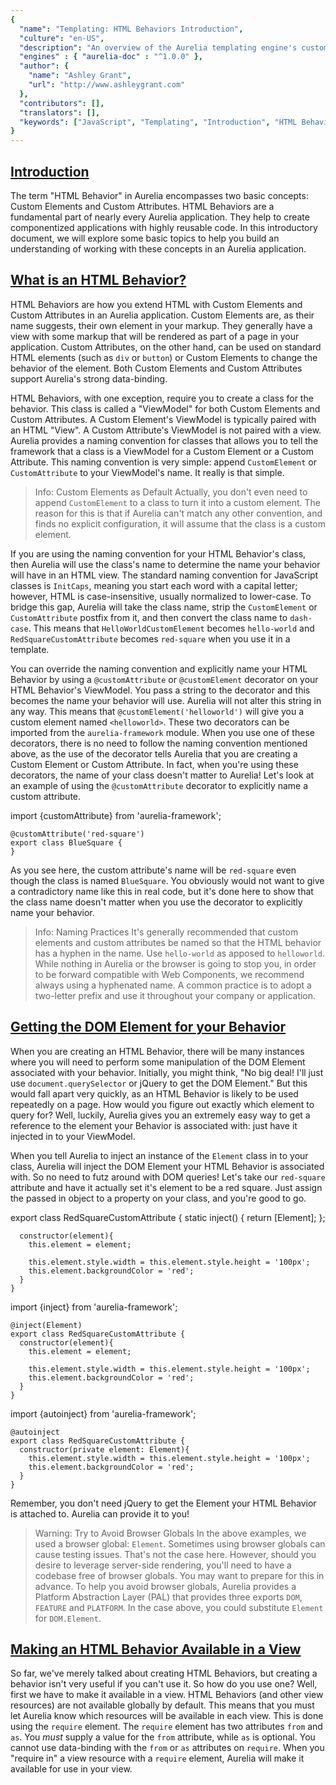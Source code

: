 ```yaml
---
{
  "name": "Templating: HTML Behaviors Introduction",
  "culture": "en-US",
  "description": "An overview of the Aurelia templating engine's custom attribute and custom element functionality, including not only how to create basic versions, but how to use them both locally and globally in your application.",
  "engines" : { "aurelia-doc" : "^1.0.0" },
  "author": {
  	"name": "Ashley Grant",
  	"url": "http://www.ashleygrant.com"
  },
  "contributors": [],
  "translators": [],
  "keywords": ["JavaScript", "Templating", "Introduction", "HTML Behaviors", "Custom Elements", "Custom Attributes"]
}
---
```

## [Introduction](aurelia-doc://section/1/version/1.0.0)

The term "HTML Behavior" in Aurelia encompasses two basic concepts: Custom Elements and Custom Attributes. HTML Behaviors are a fundamental part of nearly every Aurelia application. They help to create componentized applications with highly reusable code. In this introductory document, we will explore some basic topics to help you build an understanding of working with these concepts in an Aurelia application.

## [What is an HTML Behavior?](aurelia-doc://section/2/version/1.0.0)

HTML Behaviors are how you extend HTML with Custom Elements and Custom Attributes in an Aurelia application. Custom Elements are, as their name suggests, their own element in your markup. They generally have a view with some markup that will be rendered as part of a page in your application. Custom Attributes, on the other hand, can be used on standard HTML elements (such as `div` or `button`) or Custom Elements to change the behavior of the element. Both Custom Elements and Custom Attributes support Aurelia's strong data-binding.

HTML Behaviors, with one exception, require you to create a class for the behavior. This class is called a "ViewModel" for both Custom Elements and Custom Attributes. A Custom Element's ViewModel is typically paired with an HTML "View". A Custom Attribute's ViewModel is not paired with a view. Aurelia provides a naming convention for classes that allows you to tell the framework that a class is a ViewModel for a Custom Element or a Custom Attribute. This naming convention is very simple: append `CustomElement` or `CustomAttribute` to your ViewModel's name. It really is that simple.

> Info: Custom Elements as Default
> Actually, you don't even need to append `CustomElement` to a class to turn it into a custom element. The reason for this is that if Aurelia can't match any other convention, and finds no explicit configuration, it will assume that the class is a custom element.

If you are using the naming convention for your HTML Behavior's class, then Aurelia will use the class's name to determine the name your behavior will have in an HTML view. The standard naming convention for JavaScript classes is `InitCaps`, meaning you start each word with a capital letter; however, HTML is case-insensitive, usually normalized to lower-case. To bridge this gap, Aurelia will take the class name, strip the `CustomElement` or `CustomAttribute` postfix from it, and then convert the class name to `dash-case`. This means that `HelloWorldCustomElement` becomes `hello-world` and `RedSquareCustomAttribute` becomes `red-square` when you use it in a template.

You can override the naming convention and explicitly name your HTML Behavior by using a `@customAttribute` or `@customElement` decorator on your HTML Behavior's ViewModel. You pass a string to the decorator and this becomes the name your behavior will use. Aurelia will not alter this string in any way. This means that `@customElement('helloworld')` will give you a custom element named `<helloworld>`. These two decorators can be imported from the `aurelia-framework` module. When you use one of these decorators, there is no need to follow the naming convention mentioned above, as the use of the decorator tells Aurelia that you are creating a Custom Element or Custom Attribute. In fact, when you're using these decorators, the name of your class doesn't matter to Aurelia! Let's look at an example of using the `@customAttribute` decorator to explicitly name a custom attribute.

<code-listing heading="red-square${context.language.fileExtension}">
  <source-code lang="ES 2015/2016/Typescript">
    import {customAttribute} from 'aurelia-framework';

    @customAttribute('red-square')
    export class BlueSquare {
    }
  </source-code>
</code-listing>

As you see here, the custom attribute's name will be `red-square` even though the class is named `BlueSquare`. You obviously would not want to give a contradictory name like this in real code, but it's done here to show that the class name doesn't matter when you use the decorator to explicitly name your behavior.

> Info: Naming Practices
> It's generally recommended that custom elements and custom attributes be named so that the HTML behavior has a hyphen in the name. Use `hello-world` as apposed to `helloworld`. While nothing in Aurelia or the browser is going to stop you, in order to be forward compatible with Web Components, we recommend always using a hyphenated name. A common practice is to adopt a two-letter prefix and use it throughout your company or application.

## [Getting the DOM Element for your Behavior ](aurelia-doc://section/3/version/1.0.0)

When you are creating an HTML Behavior, there will be many instances where you will need to perform some manipulation of the DOM Element associated with your behavior. Initially, you might think, "No big deal! I'll just use `document.querySelector` or jQuery to get the DOM Element." But this would fall apart very quickly, as an HTML Behavior is likely to be used repeatedly on a page. How would you figure out exactly which element to query for? Well, luckily, Aurelia gives you an extremely easy way to get a reference to the element your Behavior is associated with: just have it injected in to your ViewModel.

When you tell Aurelia to inject an instance of the `Element` class in to your class, Aurelia will inject the DOM Element your HTML Behavior is associated with. So no need to futz around with DOM queries! Let's take our `red-square` attribute and have it actually set it's element to be a red square. Just assign the passed in object to a property on your class, and you're good to go.

<code-listing heading="red-square${context.language.fileExtension}">
  <source-code lang="ES 2015">
    export class RedSquareCustomAttribute {
      static inject() { return [Element]; };

      constructor(element){
        this.element = element;

        this.element.style.width = this.element.style.height = '100px';
        this.element.backgroundColor = 'red';
      }
    }
  </source-code>
  <source-code lang="ES 2016">
    import {inject} from 'aurelia-framework';

    @inject(Element)
    export class RedSquareCustomAttribute {
      constructor(element){
        this.element = element;

        this.element.style.width = this.element.style.height = '100px';
        this.element.backgroundColor = 'red';
      }
    }
  </source-code>
  <source-code lang="TypeScript">
    import {autoinject} from 'aurelia-framework';

    @autoinject
    export class RedSquareCustomAttribute {
      constructor(private element: Element){
        this.element.style.width = this.element.style.height = '100px';
        this.element.backgroundColor = 'red';
      }
    }
  </source-code>
</code-listing>

Remember, you don't need jQuery to get the Element your HTML Behavior is attached to. Aurelia can provide it to you!

> Warning: Try to Avoid Browser Globals
> In the above examples, we used a browser global: `Element`. Sometimes using browser globals can cause testing issues. That's not the case here. However, should you desire to leverage server-side rendering, you'll need to have a codebase free of browser globals. You may want to prepare for this in advance. To help you avoid browser globals, Aurelia provides a Platform Abstraction Layer (PAL) that provides three exports `DOM`, `FEATURE` and `PLATFORM`. In the case above, you could substitute `Element` for `DOM.Element`.

## [Making an HTML Behavior Available in a View](aurelia-doc://section/4/version/1.0.0)

So far, we've merely talked about creating HTML Behaviors, but creating a behavior isn't very useful if you can't use it. So how do you use one? Well, first we have to make it available in a view. HTML Behaviors (and other view resources) are not available globally by default. This means that you must let Aurelia know which resources will be available in each view. This is done using the `require` element. The `require` element has two attributes `from` and `as`. You *must* supply a value for the `from` attribute, while `as` is optional. You cannot use data-binding with the `from` or `as` attributes on `require`.  When you "require in" a view resource with a `require` element, Aurelia will make it available for use in your view.

<code-listing heading="Require an External Resource">
  <source-code lang="HTML">
    <template>
      <require from="my-custom-element"></require>

      <my-custom-element></my-custom-element>
    </template>
  </source-code>
</code-listing>

The path you supply in the `from` attribute can take one of two forms: It can be relative to the root of your application or relative to the path of the view you are currently in. A path that does not have a `./` or `../` to start the path will be relative to the root of your application, while a path with `./ or `../` will be relative to your view's path. Note that you can use multiple `..`s to traverse up a directory tree as needed.

<code-listing heading="Relative Paths for External Resources">
  <source-code lang="HTML">
    <template>
      <require from="./my-custom-element"></require>
      <require from="../another-dir/my-custom-attribute"></require>

      <my-custom-element-one></my-custom-element-one>
      <div my-custom-attribute></div>
    </template>
  </source-code>
</code-listing>

The name the resource will take in your view is determined in one of three ways: by Aurelia convention, by explicit naming in the resource, or by being overridden using the `as` attribute. If you happen to be using multiple resources that have the same name, you must provide a value for the `as` attribute for all but one of the conflicting resources. The `as` attribute can also be used whenever you would like to alias the name of a resource. Perhaps the standard name for an HTML Behavior is really long and you want to give it a shorter name. The `as` attribute can help you out.

<code-listing heading="Overriding a Resource Name">
  <source-code lang="HTML">
    <template>
      <require from="my-custom-element-one"></require>
      <require from="../another-dir/my-custom-element-one" as="override-the-name"></require>

      <my-custom-element-one></my-custom-element-one>
      <override-the-name></override-the-name>
    </template>
  </source-code>
</code-listing>

You will typically not provide a file extension to the `from` attribute. There are multiple reasons for this. First, the file extension for files in your development environment may be different from the file extension the browser runs (such as `.ts` files when using TypeScript). Second, most (but not all) custom elements will require Aurelia to pull in both a javascript ViewModel as well as an HTML View. Aurelia's loader will determine which file extension needs to be appended to the file name you provide. There is one exception to this rule, though. Aurelia provides for "HTML-only Custom Elements." You must tell Aurelia that you are utilizing an HTML-only custom element by providing the `.html` extension in the `from` attribute. This is common source of confusion for Aurelia developers, so it is important to remember this nuance to using the `require` element!

<code-listing heading="Sample Template With External Resources">
  <source-code lang="HTML">
    <template>
      <require from="my-custom-element"></require>
      <require from="./my-html-only-custom-element.html"></require>

      <my-custom-element></my-custom-element>
      <my-html-only-custom-element></my-html-only-custom-element>
    </template>
  </source-code>
</code-listing>

> Info: The Inspiration for Require
> Aurelia's `require` element was inspired by the `import` statement in ES 2015. In the same way that modern JavaScript has modules which contain imports, so Aurelia's views are also modularized and can contain imports, which we accomplish via `require`. You may wonder why we didn't just name our element `import` instead of `require`. Those who have been using Aurelia for a while may remember that the initial name was in fact 'import'. The name was changed in order to enable compatibility with older version of Internet Explorer, which didn't like the use of `import`.

## [Global Resources](aurelia-doc://section/5/version/1.0.0)

You are likely to have certain resources that you will use in multiple views while developing an Aurelia application. In these instances it might be wise to make these resources available globally in your application. Luckily, Aurelia provides you with this capability in a simple fashion. This is typically done at application startup in your `main.js` file (or whatever you call your application startup file). The `FrameworkConfiguration` class provides the `globalResources` which takes one or more strings that are paths to a resource as parameters. Globalized resources do not need to be required into a template.

The file you use to configure Aurelia will have a `configure` method. Aurelia will call this method and pass an instance of the `Aurelia` class to it. This class provides a fluent interface for accessing the `FrameworkConfiguration` object via its `use` property. The methods on the `FrameworkConfiguration` object return the `FrameworkConfiguration` object to allow you to chain multiple calls together as shown below.

<code-listing heading="main${context.language.fileExtension}">
  <source-code lang="ES 2015/2016">
    export function configure(aurelia) {
      aurelia.use
        .standardConfiguration()
        .developmentLogging()
        .globalResources('custom-element`, 'another-directory/custom-attribute');

      aurelia.start().then(() => aurelia.setRoot());
    }
  </source-code>
  <source-code lang="Typescript">
    import {Aurelia} from 'aurelia-framework';

    export function configure(aurelia: Aurelia) {
      aurelia.use
        .standardConfiguration()
        .developmentLogging()
        .globalResources('custom-element`, 'another-directory/custom-attribute');

      aurelia.start().then(() => aurelia.setRoot());
    }
  </source-code>
</code-listing>

Note that the same rules regarding file extensions (only include it for HTML-only custom elements) apply for the paths passed to `globalResources`.  You can globalize anything you would use the `require` element for, including Custom Elements, HTML-only Custom Elements, Custom Attributes, Value Converters and Binding Behaviors.

## [Creating Bindable Properties on an HTML Behavior](aurelia-doc://section/6/version/1.0.0)

As you likely know by now, one of Aurelia's key features is its strong data-bind system, and I'm sure you're itching to know how to create bindable properties on your HTML Behaviors. Well, you're in luck, as we're now ready to discuss the `@bindable` decorator. One last thing though: this section is a very basic introduction to creating bindable properties, and does not fully explore the topic. For a full explanation, we encourage you to check out the Custom Element and Custom Attribute documentation.

The `@bindable` decorator can be imported from the `aurelia-framework` module. When you put the `@bindable` decorator on a property in your ViewModel, Aurelia will now allow you to bind to this property using all the binding commands Aurelia offers (`bind`, `two-way`, `one-way`, `one-time`, etc.). Let's look at a simple example in a Custom Element.

<code-listing heading="greet-customer${context.language.fileExtension}">
  <source-code lang="ES 2015/2016/Typescript">
    import {bindable} from 'aurelia-framework';

    export class GreetCustomerCustomElement {
      @bindable customerName = '';
    }
  </source-code>
</code-listing>

<code-listing heading="greet-customer.html">
  <source-code lang="HTML">
    <template>
      Welcome to Pizza Planet, ${customerName}!
    </template>
  </source-code>
</code-listing>

<code-listing heading="Binding to the Custom Element">
  <source-code lang="HTML">
    <template>
      <require from="./greet-customer"></require>

      <greet-customer customer-name.bind="name"></greet-customer>
    </template>
  </source-code>
</code-listing>

The page's `name` property will be bound to the `customerName` property of the `greet-customer` Custom Element. Note that the previously mentioned convention of converting JavaScript names to dash-case applies with bindable property names. They are converted from `camelCase` to `dash-case` when they appear as attributes in HTML.

By default, bindable properties only allow `one-way` data binding. This means that data will flow *into* the HTML Behavior, but not *out of* the custom element. Luckily, this can be overridden, or be made explicit by passing a configuration object to the `@bindable` decorator with a property named `defaultBindingMode` set to one of the values of the `bindingMode` enumeration. This enumeration is located in the `aurelia-framework` module and has three values: `oneWay`, `twoWay`, and `oneTime`. Here is a quick example of how to set the default binding mode for a property to `two-way`:

<code-listing heading="greet-customer${context.language.fileExtension}">
  <source-code lang="ES 2015/2016/Typescript">
    import {bindable, bindingMode} from 'aurelia-framework';

    export class GreetCustomerCustomElement {
      @bindable({ defaultBindingMode: bindingMode.twoWay }) customerName = '';
    }
  </source-code>
</code-listing>

Binding with Custom Attributes is a bit more nuanced than Custom Elements in that Custom Attributes support three types of binding: single value, options binding, and dynamic options binding. In this document, we will only look at single value binding. Please check out the Custom Attribute documentation for examples of how to implement and use all three types of bindings.

The `@bindable` decorator isn't used when doing single value binding with a Custom Attribute because all attributes have a value be default. This is ensured by Aurelia. Instead, we implement a `valueChanged` callback function that Aurelia calls to alert us that the bound value of the Custom Attribute has changed. Aurelia will set the value to the `value` property of the Custom Attribute's ViewModel, and will pass two parameters to the `valueChanged` callback: the new value and the old value. Let's look at an example.

<code-listing heading="square${context.language.fileExtension}">
  <source-code lang="ES 2015">
    export class SquareCustomAttribute {
      static inject() { return [Element]; }

      constructor(element){
        this.element = element;
        this.element.style.width = this.element.style.height = '100px';
      }

      valueChanged(newValue, oldValue){
        this.element.style.backgroundColor = newValue;
      }
    }
  </source-code>
  <source-code lang="ES 2016">
    import {inject} from 'aurelia-framework';

    @inject(Element)
    export class SquareCustomAttribute {
      constructor(element){
        this.element = element;
        this.element.style.width = this.element.style.height = '100px';
      }

      valueChanged(newValue, oldValue){
        this.element.style.backgroundColor = newValue;
      }
    }
  </source-code>
  <source-code lang="TypeScript">
    import {autoinject} from 'aurelia-framework';

    @autoinject
    export class SquareCustomAttribute {
      constructor(private element: Element){
        this.element.style.width = this.element.style.height = '100px';
      }

      valueChanged(newValue: string, oldValue: string){
        this.element.style.backgroundColor = newValue;
      }
    }
  </source-code>
</code-listing>

<code-listing heading="Simple Attribute Value Binding">
  <source-code lang="HTML">
    <template>
      <require from="./square"></require>

      <div square.bind="color"></div>
    </template>
  </source-code>
</code-listing>

Aurelia will call the `valueChanged` callback whenever the bound value changes. This gives the attribute a chance to change the background color of the element. In this example, we don't even need to use the `value` property that Aurelia has set for us.

## [HTML Only Custom Elements](aurelia-doc://section/7/version/1.0.0)

Earlier, we said that there is one exception to the rule that all HTML Behaviors must have a JavaScript class to act as a ViewModel, but we never explained just what that exception is. The exception is HTML Only Custom Elements. Aurelia provides you with the ability to create Custom Elements without needing to create a ViewModel class. This is great for those cases where you want to encapsulate something in to its own Custom Element, but whatever you are encapsulating isn't complex enough to need any complex logic and doesn't have any dependencies like data services.

Creating an HTML Only Custom Element is as simple as creating an HTML view file and then requiring it in to your view with the `.html` extension, as mentioned in the "Making an HTML Behavior Available in a View" section above. You can even have bindable properties on your HTML Only Custom Element. These properties default to `one-way` databinding, but you can't change the default, though you are still free to explicitly set the binding direction when you bind to the Custom Element. To create bindable properties, just supply a comma separated list of property names to the `bindable` attribute on the `template` element as shown below.

<code-listing heading="hello-world.html">
  <source-code lang="HTML">
    <template bindable="firstName, lastName">
      Hello, ${firstName} ${lastName}!
    </template>
  </source-code>
</code-listing>

<code-listing heading="app.html">
  <source-code lang="HTML">
    <template>
      <require from="./hello-world.html"></require>

      <hello-world first-name.bind="firstName" last-name.two-way="lastName"></hello-world>
    </template>
  </source-code>
</code-listing>

## [HTML Behavior Lifecycle](aurelia-doc://section/7/version/1.0.0)

All HTML Behaviors have a well defined lifecycle. Using this lifecycle, you can tap in and trigger code to run when appropriate. Below is a listing of the standard lifecycle callbacks:

1. `constructor()` - The view-model's constructor is called first.
2. `created(owningView: View, myView: View)` - If the view-model implements the `created` callback it is invoked next. If your behavior is a custom element, it's view has also been created and both the view-model and the view are connected to their controller. The created callback will receive the instance of the "owningView". This is the view that the component is declared inside of. If the component itself has a view, this will be passed second.
3. `bind(bindingContext: Object, overrideContext: Object)` - Databinding is then activated on the view and view-model. If the view-model has a `bind` callback, it will be invoked at this time. The "binding context" to which the component is being bound will be passed first. An "override context" will be passed second. The override context contains information used to traverse the parent hierarchy and can also be used to add any contextual properties that the component wants to add. It should be noted that when the view-model has implemented the `bind` callback, the databinding framework will not invoke the changed handlers for the view-model's bindable properties until the "next" time those properties are updated. If you need to perform specific post-processing on your bindable properties, when implementing the `bind` callback, you should do so manually within the callback itself.
4. `attached()` - Next, the component is attached to the DOM (in document). If the view-model has an `attached` callback, it will be invoked at this time.
5. `detached()` - At some point in the future, the component may be removed from the DOM. If/When this happens, and if the view-model has a `detached` callback, this is when it will be invoked.
6. `unbind()` - After a component is detached, it's usually unbound. If your view-model has the `unbind` callback, it will be invoked during this process.

Tapping into a lifecycle event is as simple as implementing any of the above methods on the behavior's view-model class. Here's an example of a custom attribute that uses the attached and detached callbacks, something common when wrapping jQuery plugins:

<code-listing heading="some-plugin${context.language.fileExtension}">
  <source-code lang="ES 2015">
    export class SomePlugginCustomAttribute {
      static inject() { return [Element]; }

      constructor(element){
        this.element = element;
      }

      attached() {
        this.plugin = jQuery(this.element).somePlugin();
      }

      detached() {
        this.plugin.destroy();
      }
    }
  </source-code>
  <source-code lang="ES 2016">
    import {inject} from 'aurelia-framework';

    @inject(Element)
    export class SomePlugginCustomAttribute {
      constructor(element){
        this.element = element;
      }

      attached() {
        this.plugin = jQuery(this.element).somePlugin();
      }

      detached() {
        this.plugin.destroy();
      }
    }
  </source-code>
  <source-code lang="TypeScript">
    import {autoinject} from 'aurelia-framework';

    @autoinject
    export class SomePlugginCustomAttribute {
      plugin;

      constructor(private element: Element){ }

      attached() {
        this.plugin = jQuery(this.element).somePlugin();
      }

      detached() {
        this.plugin.destroy();
      }
    }
  </source-code>
</code-listing>

## [Conclusion](aurelia-doc://section/8/version/1.0.0)

If you've made it this far, you should have the basics down of creating HTML Behaviors. HTML Behaviors in Aurelia can be a Custom Element or a Custom Attribute. Both of these have ViewModels, while only Custom Elements can have Views. There is no need to use jQuery or `document.querySelector` to get the DOM Element your behavior is associated with, as you can simply have Aurelia inject it in to your ViewModel. You must make sure that an HTML Behavior is accessible to the template you are using it in, either by using the `require` element or by making the behavior a global resource. When doing either of these, you do not provide a file extension in the path for the behavior, unless you are specifying an HTML Only Custom Element.

You can create bindable properties for your Custom Elements by using the `@bindable` decorator, while Aurelia will call the `valueChanged` callback on your CustomAttribute's ViewModel if you are doing single-value binding to your Custom Attribute. And finally, HTML Only Custom Elements can have bindable properties if you specify them in the `bindable` attribute on the `template` element.

Now that you've got a solid foundation, we encourage you to read the more advanced and in-depth documentation regarding both Custom Elements and Custom Attributes! Happy Coding!
